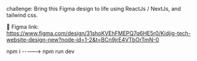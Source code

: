 challenge: Bring this Figma design to life using ReactJs / NextJs, and tailwind css.

🔗 Figma link: https://www.figma.com/design/31shoKVEhFMEPQ7q6HE5r0/Kidjig-tech-website-design-new?node-id=1-2&t=BCn9jrE4VTbOrTmN-0 

npm i -----> npm run dev

